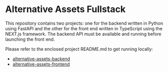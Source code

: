 # Alternative Assets Fullstack

This repository contains two projects: one for the backend written in Python using FastAPI and the other for the front end written in TypeScript using the NEXT.js framework. The backend API must be available and running before launching the front end.

Please refer to the enclosed project README.md to get running locally:

- [alternative-assets-backend](https://github.com/mbarclay/alternative-assets-fullstack/blob/main/alternative-assets-backend/README.md)
- [alternative-assets-frontend](https://github.com/mbarclay/alternative-assets-fullstack/blob/main/alternative-assets-frontend/README.md)